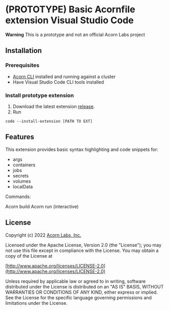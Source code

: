 # (PROTOTYPE) Basic Acornfile extension Visual Studio Code

**Warning** This is a prototype and not an official Acorn Labs project

## Installation

### Prerequisites

- [Acorn CLI](https://docs.acorn.io/installation/installing#acorn-cli) installed and running against a cluster
- Have Visual Studio Code CLI tools installed

### Install prototype extension

1. Download the latest extension [release](https://github.com/cloudnautique/vscode-aml/releases/latest).
1. Run

```shell
code --install-extension [PATH TO EXT]
```

## Features

This extension provides basic syntax highlighting and code snippets for:

- args
- containers
- jobs
- secrets
- volumes
- localData

Commands:

Acorn build
Acorn run (interactive)

## License

Copyright (c) 2022 [Acorn Labs, Inc.](http://acorn.io)

Licensed under the Apache License, Version 2.0 (the "License");
you may not use this file except in compliance with the License.
You may obtain a copy of the License at

[http://www.apache.org/licenses/LICENSE-2.0](http://www.apache.org/licenses/LICENSE-2.0)

Unless required by applicable law or agreed to in writing, software
distributed under the License is distributed on an "AS IS" BASIS,
WITHOUT WARRANTIES OR CONDITIONS OF ANY KIND, either express or implied.
See the License for the specific language governing permissions and
limitations under the License.
